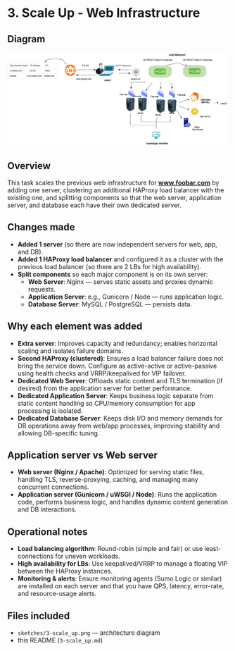 # 3. Scale Up - Web Infrastructure

## Diagram
![Scale up diagram](./sketches/3-scale_up.png)

## Overview
This task scales the previous web infrastructure for **www.foobar.com** by adding one server, clustering an additional HAProxy load balancer with the existing one, and splitting components so that the web server, application server, and database each have their own dedicated server.

## Changes made
- **Added 1 server** (so there are now independent servers for web, app, and DB).
- **Added 1 HAProxy load balancer** and configured it as a cluster with the previous load balancer (so there are 2 LBs for high availability).
- **Split components** so each major component is on its own server:
  - **Web Server**: Nginx — serves static assets and proxies dynamic requests.
  - **Application Server**: e.g., Gunicorn / Node — runs application logic.
  - **Database Server**: MySQL / PostgreSQL — persists data.

## Why each element was added
- **Extra server**: Improves capacity and redundancy; enables horizontal scaling and isolates failure domains.
- **Second HAProxy (clustered)**: Ensures a load balancer failure does not bring the service down. Configure as active-active or active-passive using health checks and VRRP/keepalived for VIP failover.
- **Dedicated Web Server**: Offloads static content and TLS termination (if desired) from the application server for better performance.
- **Dedicated Application Server**: Keeps business logic separate from static content handling so CPU/memory consumption for app processing is isolated.
- **Dedicated Database Server**: Keeps disk I/O and memory demands for DB operations away from web/app processes, improving stability and allowing DB-specific tuning.
  
## Application server vs Web server
- **Web server (Nginx / Apache)**: Optimized for serving static files, handling TLS, reverse-proxying, caching, and managing many concurrent connections.
- **Application server (Gunicorn / uWSGI / Node)**: Runs the application code, performs business logic, and handles dynamic content generation and DB interactions.

## Operational notes
- **Load balancing algorithm**: Round-robin (simple and fair) or use least-connections for uneven workloads.
- **High availability for LBs**: Use keepalived/VRRP to manage a floating VIP between the HAProxy instances.
- **Monitoring & alerts**: Ensure monitoring agents (Sumo Logic or similar) are installed on each server and that you have QPS, latency, error-rate, and resource-usage alerts.

## Files included
- `sketches/3-scale_up.png` — architecture diagram
- this README (`3-scale_up.md`)

